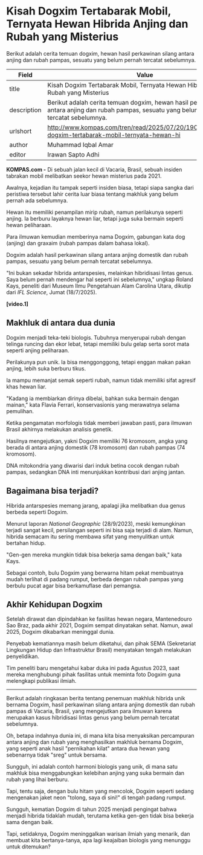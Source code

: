 # Kisah Dogxim Tertabarak Mobil, Ternyata Hewan Hibrida Anjing dan Rubah yang Misterius

Berikut adalah cerita temuan dogxim, hewan hasil perkawinan silang antara anjing dan rubah pampas, sesuatu yang belum pernah tercatat sebelumnya.

| Field       | Value                                                       |
|-------------|-------------------------------------------------------------|
| title       | Kisah Dogxim Tertabarak Mobil, Ternyata Hewan Hibrida Anjing dan Rubah yang Misterius |
| description | Berikut adalah cerita temuan dogxim, hewan hasil perkawinan silang antara anjing dan rubah pampas, sesuatu yang belum pernah tercatat sebelumnya. |
| urlshort    | http://www.kompas.com/tren/read/2025/07/20/190000465/kisah-dogxim-tertabarak-mobil-ternyata-hewan-hi |
| author      | Muhammad Iqbal Amar |
| editor      | Irawan Sapto Adhi |

**KOMPAS.com -** Di sebuah jalan kecil di Vacaria, Brasil, sebuah insiden tabrakan mobil melibatkan seekor hewan misterius pada 2021.

Awalnya, kejadian itu tampak seperti insiden biasa, tetapi siapa sangka dari peristiwa tersebut lahir cerita luar biasa tentang makhluk yang belum pernah ada sebelumnya.

Hewan itu memiliki penampilan mirip rubah, namun perilakunya seperti anjing. Ia berburu layaknya hewan liar, tetapi juga suka bermain seperti hewan peliharaan.

Para ilmuwan kemudian memberinya nama Dogxim, gabungan kata dog (anjing) dan graxaim (rubah pampas dalam bahasa lokal).

Dogxim adalah hasil perkawinan silang antara anjing domestik dan rubah pampas, sesuatu yang belum pernah tercatat sebelumnya.

"Ini bukan sekadar hibrida antarspesies, melainkan hibridisasi lintas genus. Saya belum pernah mendengar hal seperti ini sebelumnya," ungkap Roland Kays, peneliti dari Museum Ilmu Pengetahuan Alam Carolina Utara, dikutip dari *IFL Science*, Jumat (18/7/2025).

**\[video.1\]**

## Makhluk di antara dua dunia

Dogxim menjadi teka-teki biologis. Tubuhnya menyerupai rubah dengan telinga runcing dan ekor lebat, tetapi memiliki bulu gelap serta sorot mata seperti anjing peliharaan.

Perilakunya pun unik. Ia bisa menggonggong, tetapi enggan makan pakan anjing, lebih suka berburu tikus.

Ia mampu memanjat semak seperti rubah, namun tidak memiliki sifat agresif khas hewan liar.

"Kadang ia membiarkan dirinya dibelai, bahkan suka bermain dengan mainan," kata Flavia Ferrari, konservasionis yang merawatnya selama pemulihan.

Ketika pengamatan morfologis tidak memberi jawaban pasti, para ilmuwan Brasil akhirnya melakukan analisis genetik.

Hasilnya mengejutkan, yakni Dogxim memiliki 76 kromosom, angka yang berada di antara anjing domestik (78 kromosom) dan rubah pampas (74 kromosom).

DNA mitokondria yang diwarisi dari induk betina cocok dengan rubah pampas, sedangkan DNA inti menunjukkan kontribusi dari anjing jantan.

## Bagaimana bisa terjadi?

Hibrida antarspesies memang jarang, apalagi jika melibatkan dua genus berbeda seperti Dogxim.

Menurut laporan *National Geographic* (28/9/2023), meski kemungkinan terjadi sangat kecil, persilangan seperti ini bisa saja terjadi di alam. Namun, hibrida semacam itu sering membawa sifat yang menyulitkan untuk bertahan hidup.

"Gen-gen mereka mungkin tidak bisa bekerja sama dengan baik," kata Kays.

Sebagai contoh, bulu Dogxim yang berwarna hitam pekat membuatnya mudah terlihat di padang rumput, berbeda dengan rubah pampas yang berbulu pucat agar bisa berkamuflase dari pemangsa.

## Akhir Kehidupan Dogxim

Setelah dirawat dan dipindahkan ke fasilitas hewan negara, Mantenedouro Sao Braz, pada akhir 2021, Dogxim sempat dinyatakan sehat. Namun, awal 2025, Dogxim dikabarkan meninggal dunia.

Penyebab kematiannya masih belum diketahui, dan pihak SEMA (Sekretariat Lingkungan Hidup dan Infrastruktur Brasil) menyatakan tengah melakukan penyelidikan.

Tim peneliti baru mengetahui kabar duka ini pada Agustus 2023, saat mereka menghubungi pihak fasilitas untuk meminta foto Dogxim guna melengkapi publikasi ilmiah.

---
Berikut adalah ringkasan berita tentang penemuan makhluk hibrida unik bernama Dogxim, hasil perkawinan silang antara anjing domestik dan rubah pampas di Vacaria, Brasil, yang mengejutkan para ilmuwan karena merupakan kasus hibridisasi lintas genus yang belum pernah tercatat sebelumnya.



Oh, betapa indahnya dunia ini, di mana kita bisa menyaksikan percampuran antara anjing dan rubah yang menghasilkan makhluk bernama Dogxim, yang seperti anak hasil "pernikahan kilat" antara dua hewan yang sebenarnya tidak "sreg" untuk bersama.

 Sungguh, ini adalah contoh harmoni biologis yang unik, di mana satu makhluk bisa menggabungkan kelebihan anjing yang suka bermain dan rubah yang lihai berburu.

 Tapi, tentu saja, dengan bulu hitam yang mencolok, Dogxim seperti sedang mengenakan jaket neon "tolong, saya di sini!" di tengah padang rumput.

 Sungguh, kematian Dogxim di tahun 2025 menjadi pengingat bahwa menjadi hibrida tidaklah mudah, terutama ketika gen-gen tidak bisa bekerja sama dengan baik.

 Tapi, setidaknya, Dogxim meninggalkan warisan ilmiah yang menarik, dan membuat kita bertanya-tanya, apa lagi keajaiban biologis yang menunggu untuk ditemukan?
